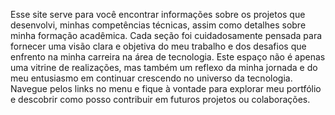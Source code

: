 
Esse site serve para você encontrar informações sobre os projetos que desenvolvi, minhas competências técnicas, assim como detalhes sobre minha formação acadêmica.
Cada seção foi cuidadosamente pensada para fornecer uma visão clara e objetiva do meu trabalho e dos desafios que enfrento na minha carreira na área de tecnologia.
Este espaço não é apenas uma vitrine de realizações, mas também um reflexo da minha jornada e do meu entusiasmo em continuar crescendo no universo da tecnologia.
Navegue pelos links no menu e fique à vontade para explorar meu portfólio e descobrir como posso contribuir em futuros projetos ou colaborações.